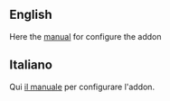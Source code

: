 ## English

Here the [manual][manuale] for configure the addon

## Italiano

Qui [il manuale][manuale] per configurare l'addon.


[manuale]: http://www.sdomotica.com/gateway2/Addon_Sdomotica_MyHOME_Up.pdf

